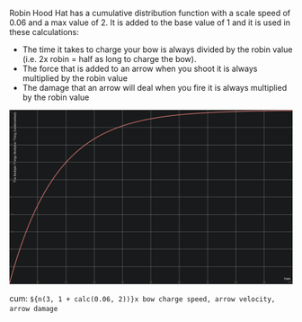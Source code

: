 Robin Hood Hat has a cumulative distribution function with a scale speed of 0.06 and a max value of 2. It is added to the base value of 1 and it is used in these calculations:

- The time it takes to charge your bow is always divided by the robin value (i.e. 2x robin = half as long to charge the bow).
- The force that is added to an arrow when you shoot it is always multiplied by the robin value
- The damage that an arrow will deal when you fire it is always multiplied by the robin value

[![image]][link]

cum: `${n(3, 1 + calc(0.06, 2))}x bow charge speed, arrow velocity, arrow damage`

[image]: Images/robin.png
[link]: https://www.desmos.com/calculator/teb2g6bzsh